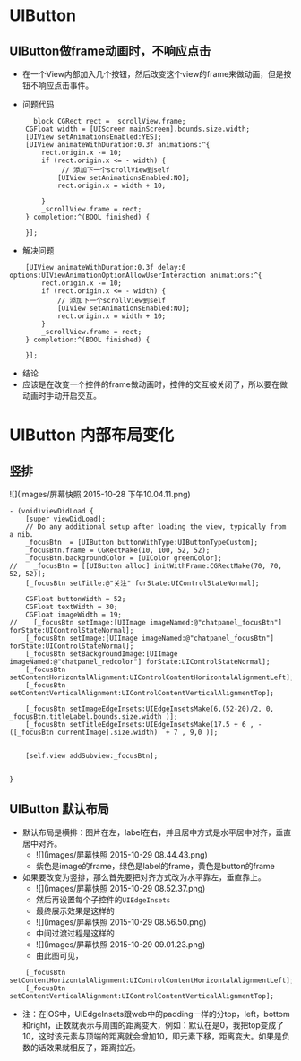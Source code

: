 # UIButton

## UIButton做frame动画时，不响应点击
- 在一个View内部加入几个按钮，然后改变这个view的frame来做动画，但是按钮不响应点击事件。

- 问题代码

```
    __block CGRect rect = _scrollView.frame;
    CGFloat width = [UIScreen mainScreen].bounds.size.width;
    [UIView setAnimationsEnabled:YES];
    [UIView animateWithDuration:0.3f animations:^{
        rect.origin.x -= 10;
        if (rect.origin.x <= - width) {
             // 添加下一个scrollView到self
            [UIView setAnimationsEnabled:NO];
            rect.origin.x = width + 10;
            
        }
        _scrollView.frame = rect;
    } completion:^(BOOL finished) {
        
    }];
```

- 解决问题

```
    [UIView animateWithDuration:0.3f delay:0 options:UIViewAnimationOptionAllowUserInteraction animations:^{
        rect.origin.x -= 10;
        if (rect.origin.x <= - width) {
            // 添加下一个scrollView到self
            [UIView setAnimationsEnabled:NO];
            rect.origin.x = width + 10;
        }
        _scrollView.frame = rect;
    } completion:^(BOOL finished) {
        
    }];
```

- 结论
- 应该是在改变一个控件的frame做动画时，控件的交互被关闭了，所以要在做动画时手动开启交互。

# UIButton 内部布局变化

## 竖排

![](images/屏幕快照 2015-10-28 下午10.04.11.png)

```
- (void)viewDidLoad {
    [super viewDidLoad];
    // Do any additional setup after loading the view, typically from a nib.
    _focusBtn  = [UIButton buttonWithType:UIButtonTypeCustom];
    _focusBtn.frame = CGRectMake(10, 100, 52, 52);
    _focusBtn.backgroundColor = [UIColor greenColor];
//    _focusBtn = [[UIButton alloc] initWithFrame:CGRectMake(70, 70, 52, 52)];
    [_focusBtn setTitle:@"关注" forState:UIControlStateNormal];
    
    CGFloat buttonWidth = 52;
    CGFloat textWidth = 30;
    CGFloat imageWidth = 19;
//    [_focusBtn setImage:[UIImage imageNamed:@"chatpanel_focusBtn"] forState:UIControlStateNormal];
    [_focusBtn setImage:[UIImage imageNamed:@"chatpanel_focusBtn"] forState:UIControlStateNormal];
    [_focusBtn setBackgroundImage:[UIImage imageNamed:@"chatpanel_redcolor"] forState:UIControlStateNormal];
    [_focusBtn setContentHorizontalAlignment:UIControlContentHorizontalAlignmentLeft];
    [_focusBtn setContentVerticalAlignment:UIControlContentVerticalAlignmentTop];
    
    [_focusBtn setImageEdgeInsets:UIEdgeInsetsMake(6,(52-20)/2, 0, _focusBtn.titleLabel.bounds.size.width )];
    [_focusBtn setTitleEdgeInsets:UIEdgeInsetsMake(17.5 + 6 , - ([_focusBtn currentImage].size.width)  + 7 , 9,0 )];
   
    
    [self.view addSubview:_focusBtn];

    
}
```

## UIButton 默认布局
- 默认布局是横排：图片在左，label在右，并且居中方式是水平居中对齐，垂直居中对齐。
    - ![](images/屏幕快照 2015-10-29 08.44.43.png)
    - 紫色是image的frame，绿色是label的frame，黄色是button的frame
- 如果要改变为竖排，那么首先要把对齐方式改为水平靠左，垂直靠上。
    - ![](images/屏幕快照 2015-10-29 08.52.37.png)    
    - 然后再设置每个子控件的`UIEdgeInsets`
    - 最终展示效果是这样的
    - ![](images/屏幕快照 2015-10-29 08.56.50.png)
    - 中间过渡过程是这样的
    - ![](images/屏幕快照 2015-10-29 09.01.23.png)
    - 由此图可见，
``` objc
    [_focusBtn setContentHorizontalAlignment:UIControlContentHorizontalAlignmentLeft];
    [_focusBtn setContentVerticalAlignment:UIControlContentVerticalAlignmentTop];
```
    
- 注：在iOS中，UIEdgeInsets跟web中的padding一样的分top，left，bottom和right，正数就表示与周围的距离变大，例如：默认在是0，我把top变成了10，这时该元素与顶端的距离就会增加10，即元素下移，距离变大。如果是负数的话效果就相反了，距离拉近。
